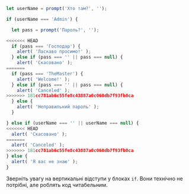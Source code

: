 

```js run demo
let userName = prompt('Хто там?', '');

if (userName === 'Admin') {

  let pass = prompt('Пароль?', '');

<<<<<<< HEAD
  if (pass === 'Господар') {
    alert( 'Ласкаво просимо!' );
  } else if (pass === '' || pass === null) {
    alert( 'Скасовано' );
=======
  if (pass === 'TheMaster') {
    alert( 'Welcome!' );
  } else if (pass === '' || pass === null) {
    alert( 'Canceled' );
>>>>>>> 181cc781ab6c55fe8c43887a0c060db7f93fb0ca
  } else {
    alert( 'Неправильний пароль' );
  }

} else if (userName === '' || userName === null) {
<<<<<<< HEAD
  alert( 'Скасовано' );
=======
  alert( 'Canceled' );
>>>>>>> 181cc781ab6c55fe8c43887a0c060db7f93fb0ca
} else {
  alert( 'Я вас не знаю' );
}
```

Зверніть увагу на вертикальні відступи у блоках `if`. Вони технічно не потрібні, але роблять код читабельним.
